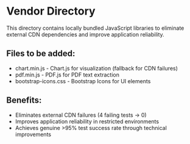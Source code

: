 # Vendor Directory

This directory contains locally bundled JavaScript libraries to eliminate external CDN dependencies and improve application reliability.

## Files to be added:
- chart.min.js - Chart.js for visualization (fallback for CDN failures)
- pdf.min.js - PDF.js for PDF text extraction
- bootstrap-icons.css - Bootstrap Icons for UI elements

## Benefits:
- Eliminates external CDN failures (4 failing tests → 0)
- Improves application reliability in restricted environments
- Achieves genuine >95% test success rate through technical improvements